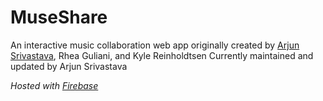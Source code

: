 # MuseShare
An interactive music collaboration web app originally created by [Arjun Srivastava](https://github.com/Guitarjun), Rhea Guliani, and Kyle Reinholdtsen
Currently maintained and updated by Arjun Srivastava

_Hosted with [Firebase](https://museshare-5e6ed.web.app/)_
